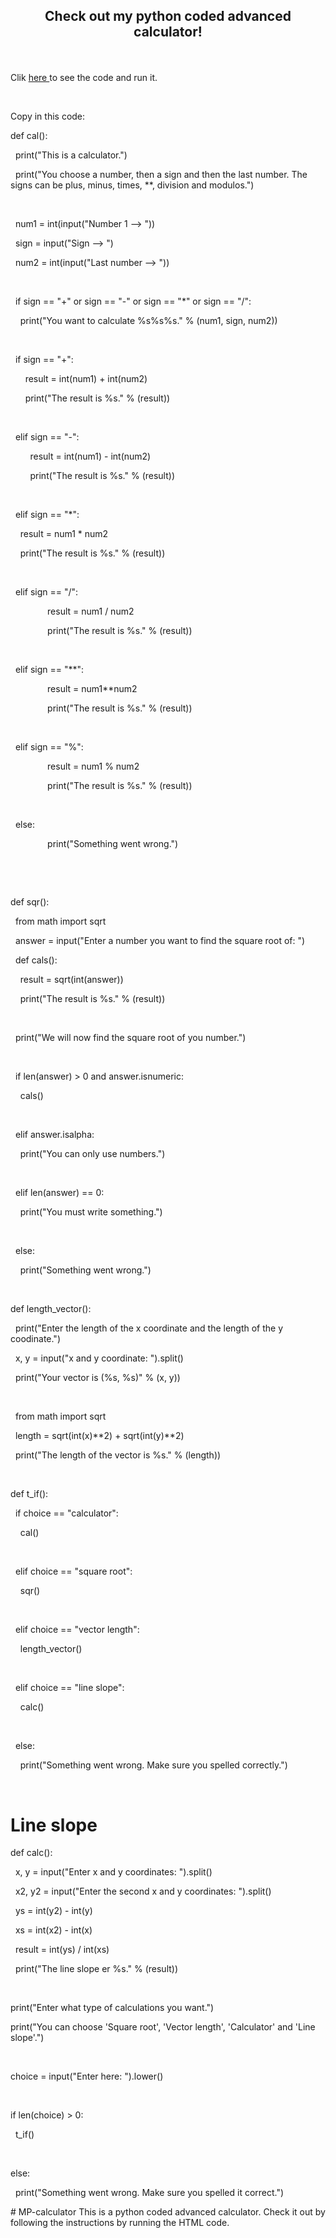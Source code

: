 <html>

<head>

<title>MP calculator</title>

</head>



<body>

<h2 align="center">

Check out my python coded advanced calculator!

</h2>

<br>

<p align="center">

Clik <a href="https://repl.it/languages/python3">here </a>to see the code and run it.

<br>

Copy in this code: <br>






def cal():

  print("This is a calculator.")

  print("You choose a number, then a sign and then the last number. The signs can be plus, minus, times, **, division and modulos.")

  

  num1 = int(input("Number 1 --> "))

  sign = input("Sign --> ")

  num2 = int(input("Last number --> "))

  

  if sign == "+" or sign == "-" or sign == "*" or sign == "/":

    print("You want to calculate %s%s%s." % (num1, sign, num2))

  

  if sign == "+":

      result = int(num1) + int(num2)

      print("The result is %s." % (result))

      

  elif sign == "-":

        result = int(num1) - int(num2)

        print("The result is %s." % (result))

        

  elif sign == "*":

    result = num1 * num2

    print("The result is %s." % (result))

             

  elif sign == "/":

               result = num1 / num2

               print("The result is %s." % (result))

             

  elif sign == "**":

               result = num1**num2

               print("The result is %s." % (result))

 

  elif sign == "%":

               result = num1 % num2

               print("The result is %s." % (result))

 

  else:

               print("Something went wrong.")

 

 



def sqr():

  from math import sqrt

  answer = input("Enter a number you want to find the square root of: ")

  def cals():

    result = sqrt(int(answer))

    print("The result is %s." % (result))

 

  print("We will now find the square root of you number.")

 

  if len(answer) > 0 and answer.isnumeric:

    cals()

  

  elif answer.isalpha:

    print("You can only use numbers.")

 

  elif len(answer) == 0:

    print("You must write something.")

  

  else:

    print("Something went wrong.")

 



def length_vector():

  print("Enter the length of the x coordinate and the length of the y coodinate.")

  x, y = input("x and y coordinate: ").split()

  print("Your vector is (%s, %s)" % (x, y))

  

  from math import sqrt

  length = sqrt(int(x)**2) + sqrt(int(y)**2)

  print("The length of the vector is %s." % (length))

 


def t_if():

  if choice == "calculator":

    cal()

 

  elif choice == "square root":

    sqr()

 

  elif choice == "vector length":

    length_vector()

 

  elif choice == "line slope":

    calc()

 

  else:

    print("Something went wrong. Make sure you spelled correctly.")

 

# Line slope

def calc():

  x, y = input("Enter x and y coordinates: ").split()

  x2, y2 = input("Enter the second x and y coordinates: ").split()

  ys = int(y2) - int(y)

  xs = int(x2) - int(x)

  result = int(ys) / int(xs)

  print("The line slope er %s." % (result))

 

print("Enter what type of calculations you want.")

print("You can choose 'Square root', 'Vector length', 'Calculator' and 'Line slope'.")

 

choice = input("Enter here: ").lower()

 

if len(choice) > 0:

  t_if()

 

else:

  print("Something went wrong. Make sure you spelled it correct.")

</p>

</body>

</html># MP-calculator
This is a python coded advanced calculator. Check it out by following the instructions by running the HTML code.
